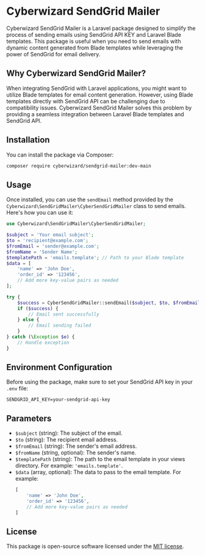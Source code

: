# Cyberwizard SendGrid Mailer

Cyberwizard SendGrid Mailer is a Laravel package designed to simplify the process of sending emails using SendGrid API
KEY and Laravel Blade templates. This package is useful when you need to send emails with dynamic content generated from
Blade templates while leveraging the power of SendGrid for email delivery.

## Why Cyberwizard SendGrid Mailer?

When integrating SendGrid with Laravel applications, you might want to utilize Blade templates for email content
generation. However, using Blade templates directly with SendGrid API can be challenging due to compatibility issues.
Cyberwizard SendGrid Mailer solves this problem by providing a seamless integration between Laravel Blade templates and
SendGrid API.

## Installation

You can install the package via Composer:

```bash
composer require cyberwizard/sendgrid-mailer:dev-main
```

## Usage

Once installed, you can use the `sendEmail` method provided by the `Cyberwizard\SendGridMailer\CyberSendGridMailer`
class to send emails. Here's how you can use it:

```php
use Cyberwizard\SendGridMailer\CyberSendGridMailer;

$subject = 'Your email subject';
$to = 'recipient@example.com';
$fromEmail = 'sender@example.com';
$fromName = 'Sender Name';
$templatePath = 'emails.template'; // Path to your Blade template
$data = [
    'name' => 'John Doe',
    'order_id' => '123456',
    // Add more key-value pairs as needed
];

try {
    $success = CyberSendGridMailer::sendEmail($subject, $to, $fromEmail, $fromName, $templatePath, $data);
    if ($success) {
        // Email sent successfully
    } else {
        // Email sending failed
    }
} catch (\Exception $e) {
    // Handle exception
}
```

## Environment Configuration

Before using the package, make sure to set your SendGrid API key in your `.env` file:

```
SENDGRID_API_KEY=your-sendgrid-api-key
```

## Parameters

- `$subject` (string): The subject of the email.
- `$to` (string): The recipient email address.
- `$fromEmail` (string): The sender's email address.
- `$fromName` (string, optional): The sender's name.
- `$templatePath` (string): The path to the email template in your views directory. For example: `'emails.template'`.
- `$data` (array, optional): The data to pass to the email template. For example:
  ```php
  [
      'name' => 'John Doe',
      'order_id' => '123456',
      // Add more key-value pairs as needed
  ]
  ```

## License

This package is open-source software licensed under the [MIT license](https://opensource.org/licenses/MIT).